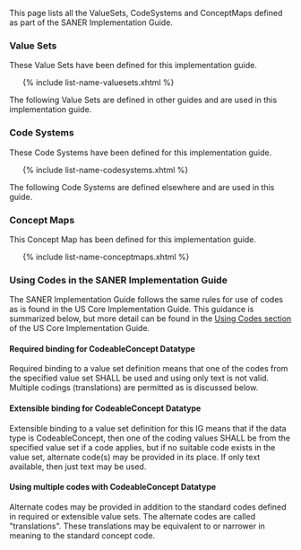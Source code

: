 This page lists all the ValueSets, CodeSystems and ConceptMaps defined as part of the SANER Implementation Guide.

### Value Sets
These Value Sets have been defined for this implementation guide.

<ol>
  {% include list-name-valuesets.xhtml %}
</ol>

The following Value Sets are defined in other guides and are used in this implementation
guide.


### Code Systems
These Code Systems have been defined for this implementation guide.

<ol>
  {% include list-name-codesystems.xhtml %}
</ol>

The following Code Systems are defined elsewhere and are used in this guide.

### Concept Maps
This Concept Map has been defined for this implementation guide.

<ol>
  {% include list-name-conceptmaps.xhtml %}
</ol>

### Using Codes in the SANER Implementation Guide
The SANER Implementation Guide follows the same rules for use of codes as is found in
the US Core Implementation Guide. This guidance is summarized below, but more detail can be found in the
[Using Codes section](https://www.hl7.org/fhir/us/core/general-guidance.html#using-codes-in-us-core-profiles)
of the US Core Implementation Guide.

#### Required binding for CodeableConcept Datatype
Required binding to a value set definition means that one of the codes from the specified value set SHALL be used and using only text is not valid.
Multiple codings (translations) are permitted as is discussed below.

#### Extensible binding for CodeableConcept Datatype
Extensible binding to a value set definition for this IG means that if the data type is CodeableConcept, then one of the coding values SHALL be from
the specified value set if a code applies, but if no suitable code exists in the value set, alternate code(s) may be provided in its place. If only
text available, then just text may be used.

#### Using multiple codes with CodeableConcept Datatype
Alternate codes may be provided in addition to the standard codes defined in required or extensible value sets. The alternate codes are called
"translations". These translations may be equivalent to or narrower in meaning to the standard concept code.

